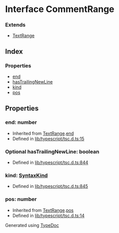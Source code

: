 # Interface CommentRange


### Extends
* [TextRange](ts.textrange.md)

## Index

### Properties
* [end](ts.commentrange.md#end)
* [hasTrailingNewLine](ts.commentrange.md#hastrailingnewline)
* [kind](ts.commentrange.md#kind)
* [pos](ts.commentrange.md#pos)

## Properties

### end: number

* Inherited from [TextRange](ts.textrange.md).[end](ts.textrange.md#end)
* Defined in [lib/typescript/tsc.d.ts:15](https://github.com/kimamula/typedoc/blob/HEAD/src/lib/typescript/tsc.d.ts#L15)


### Optional hasTrailingNewLine: boolean

* Defined in [lib/typescript/tsc.d.ts:844](https://github.com/kimamula/typedoc/blob/HEAD/src/lib/typescript/tsc.d.ts#L844)


### kind: [SyntaxKind](../enums/ts.syntaxkind.md)

* Defined in [lib/typescript/tsc.d.ts:845](https://github.com/kimamula/typedoc/blob/HEAD/src/lib/typescript/tsc.d.ts#L845)


### pos: number

* Inherited from [TextRange](ts.textrange.md).[pos](ts.textrange.md#pos)
* Defined in [lib/typescript/tsc.d.ts:14](https://github.com/kimamula/typedoc/blob/HEAD/src/lib/typescript/tsc.d.ts#L14)



Generated using [TypeDoc](http://typedoc.io)
